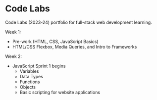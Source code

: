 # Code Labs
Code Labs (2023-24) portfolio for full-stack web development learning.

Week 1:

- Pre-work (HTML, CSS, JavaScript Basics)
- HTML/CSS Flexbox, Media Queries, and Intro to Frameworks

Week 2:

- JavaScript Sprint 1 begins
    - Variables
    - Data Types
    - Functions
    - Objects
    - Basic scripting for website applications